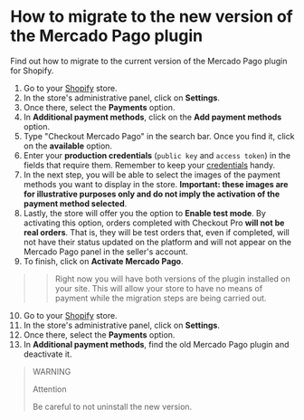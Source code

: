 # How to migrate to the new version of the Mercado Pago plugin

Find out how to migrate to the current version of the Mercado Pago plugin for Shopify.

1. Go to your [Shopify](https://accounts.shopify.com/store-login) store.
2. In the store's administrative panel, click on **Settings**.
3. Once there, select the **Payments** option. 
4. In **Additional payment methods**, click on the **Add payment methods** option.
5. Type "Checkout Mercado Pago" in the search bar. Once you find it, click on the **available** option.
6. Enter your **production credentials** (`public key` and `access token`) in the fields that require them. Remember to keep your [credentials](/developers/en/docs/shopify/additional-content/credentials) handy.
7. In the next step, you will be able to select the images of the payment methods you want to display in the store. **Important: these images are for illustrative purposes only and do not imply the activation of the payment method selected**.
8. Lastly, the store will offer you the option to **Enable test mode**. By activating this option, orders completed with Checkout Pro **will not be real orders**. That is, they will be test orders that, even if completed, will not have their status updated on the platform and will not appear on the Mercado Pago panel in the seller's account.
9. To finish, click on **Activate Mercado Pago**.

> > Right now you will have both versions of the plugin installed on your site. This will allow your store to have no means of payment while the migration steps are being carried out.

10. Go to your [Shopify](https://accounts.shopify.com/store-login) store.
11. In the store's administrative panel, click on **Settings**.
12. Once there, select the **Payments** option. 
13. In **Additional payment methods**, find the old Mercado Pago plugin and deactivate it.

> WARNING
>
> Attention
>
> Be careful to not uninstall the new version.